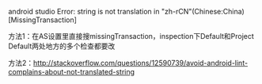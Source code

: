 android studio Error: string is not translation in "zh-rCN"(Chinese:China) [MissingTransaction]

方法1：在AS设置里直接搜missingTransaction，inspection下Default和Project Default两处地方的多个检查都要改

方法2：http://stackoverflow.com/questions/12590739/avoid-android-lint-complains-about-not-translated-string